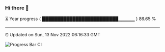 ### Hi there 👋

⏳ Year progress { █████████████████████████▁▁▁▁▁ } 86.65 %

---

⏰ Updated on Sun, 13 Nov 2022 06:16:33 GMT

![Progress Bar CI](https://github.com/liununu/liununu/workflows/Progress%20Bar%20CI/badge.svg)
